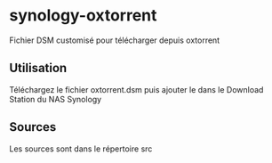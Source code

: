 # synology-oxtorrent
Fichier DSM customisé pour télécharger depuis oxtorrent

## Utilisation

Téléchargez le fichier oxtorrent.dsm puis ajouter le dans le Download Station du NAS Synology

## Sources

Les sources sont dans le répertoire src
